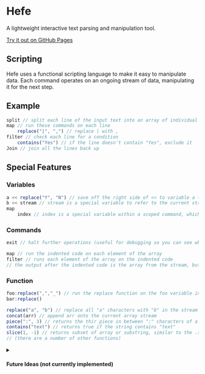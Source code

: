 # Hefe

A lightweight interactive text parsing and manipulation tool.

[Try it out on GitHub Pages](https://mercurywave.github.io/hefe/)

## Scripting

Hefe uses a functional scripting language to make it easy to manipulate data. Each command operates on an ongoing stream of data, manipulating it for the next step.

## Example

```ts
split // split each line of the input text into an array of individual strings
map // run these commands on each line
    replace("|", ",") // replace | with ,
filter // check each line for a condition
    contains("Yes") // if the line doesn't contain "Yes", exclude it
Join // join all the lines back up
```

## Special Features

### Variables
```ts
a << replace("Y", "N") // save off the right side of << to variable a (does not affect next line)
b << stream // stream is a special variable to refer to the current stream
map
    index // index is a special variable within a scoped command, which contains the current index within the array
```

### Commands
```ts
exit // halt further operations (useful for debugging so you can see what is happeneing at a specific step)

map // run the indented code on each element of the array
filter // runs each element of the array on the indented code
// the output after the indented code is the array from the stream, but with elemnts removed which the inner code returned false

```

### Function
```ts
foo:replace(",","_") // run the replace function on the foo variable instead of using the stream
bar:replace()

replace("a", "b") // replace all "a" characters with "b" in the stream
concat(arr) // append arr onto the current array stream
piece(":", 3) // returns the thir piece in between ":" characters of a string
contains("text") // returns true if the string contains "text"
slice(1, -1) // returns subset of array or substring, similar to the .slice() function in javascript
// (there are a number of other functions)
```

<details>

<summary>

#### Future Ideas (not currently implemented)

</summary>

```ts

:Splitter(delim) // create functions
    SplitEscaped("|", "\|")

pattern Line // some way to define a pattern (that isn't a regex)
    number
    ","
    string
    ","
    or
        escapedString("\"")
        string
    ","

obj << JSONParse() // parse special format easily
obj.lines:split()
```

</details>